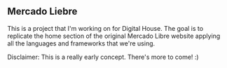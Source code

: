 ## Mercado Liebre

This is a project that I'm working on for Digital House. The goal is to replicate the home section of the original Mercado Libre website applying all the languages and frameworks that we're using.

Disclaimer: This is a really early concept. There's more to come! :)
